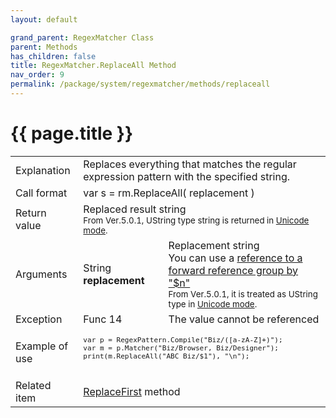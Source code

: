 ```yaml
---
layout: default

grand_parent: RegexMatcher Class
parent: Methods
has_children: false
title: RegexMatcher.ReplaceAll Method
nav_order: 9
permalink: /package/system/regexmatcher/methods/replaceall
---
```

# {{ page.title }}


<table>
  <tr>
    <td>Explanation</td>
    <td colspan="2">Replaces everything that matches the regular expression pattern with the specified string.</td>
  </tr>
  <tr>
    <td>Call format</td>
    <td colspan="2">var s = rm.ReplaceAll( replacement )</td>
  </tr>
  <tr>
    <td>Return value</td>
    <td colspan="2">Replaced result string<br><small>From Ver.5.0.1, UString type string is returned in <a href="/package/system/regexpattern/#about-unicode-mode">Unicode mode</a>.</small></td>
  </tr>  
  <tr>
    <td>Arguments</td>
    <td>String <b>replacement</b></td>
    <td>Replacement string<br>You can use a <a href="/package/system/regexmatcher/#about-the-reference-to-the-forward-reference-group-of-the-replace-operation-method">reference to a forward reference group by "$n"</a> <br><small>From Ver.5.0.1, it is treated as UString type in <a href="/package/system/regexpattern/#about-unicode-mode">Unicode mode</a>.</small></td>
  </tr>
  <tr>
    <td>Exception</td>
    <td>Func 14</td>
    <td>The value cannot be referenced</td>
  </tr>
  <tr>
    <td>Example of use</td>
    <td colspan="2"><code><pre>
var p = RegexPattern.Compile("Biz/([a-zA-Z]+)");
var m = p.Matcher("Biz/Browser, Biz/Designer");
print(m.ReplaceAll("ABC Biz/$1"), "\n");
    </pre></code></td>
  </tr>
  <tr>
    <td>Related item</td>
    <td colspan="2"><a href="/package/system/regexmatcher/methods/replacefirst">ReplaceFirst</a> method</td>
  </tr>
</table>
